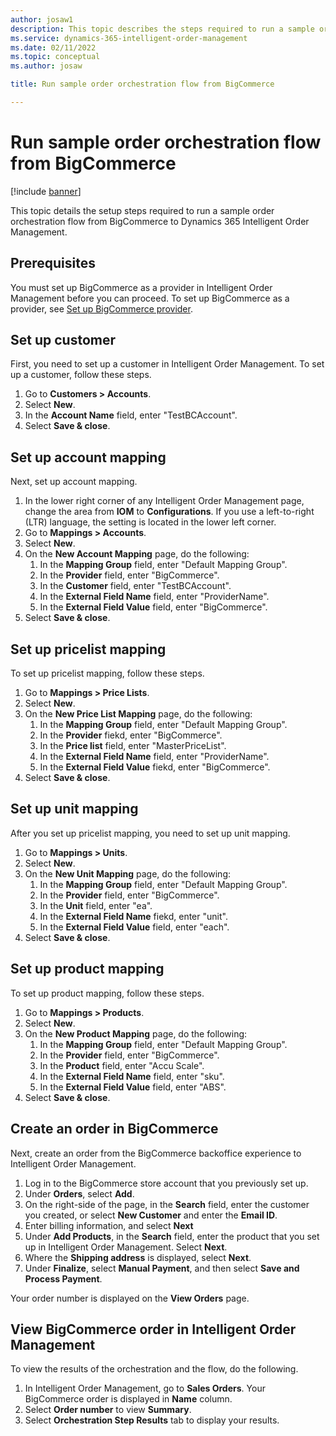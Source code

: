 ```yaml
---
author: josaw1
description: This topic describes the steps required to run a sample order orchestration flow from BigCommerce to Microsoft Dynamics 365 Intelligent Order Management.
ms.service: dynamics-365-intelligent-order-management
ms.date: 02/11/2022
ms.topic: conceptual
ms.author: josaw

title: Run sample order orchestration flow from BigCommerce

---
```


# Run sample order orchestration flow from BigCommerce

[!include [banner](includes/banner.md)]

This topic details the setup steps required to run a sample order orchestration flow from BigCommerce to Dynamics 365 Intelligent Order Management. 

## Prerequisites

You must set up BigCommerce as a provider in Intelligent Order Management before you can proceed. To set up BigCommerce as a provider, see [Set up BigCommerce provider](set-up-bigcommerce-provider.md).

## Set up customer

First, you need to set up a customer in Intelligent Order Management. To set up a customer, follow these steps.

1. Go to **Customers \> Accounts**.
1. Select **New**.
1. In the **Account Name** field, enter "TestBCAccount".
1. Select **Save & close**.

## Set up account mapping 

Next, set up account mapping.

1. In the lower right corner of any Intelligent Order Management page, change the area from **IOM** to **Configurations**. If you use a left-to-right (LTR) language, the setting is located in the lower left corner. 
1. Go to **Mappings \> Accounts**.
1. Select **New**.
1. On the **New Account Mapping** page, do the following: 
    1. In the **Mapping Group** field, enter "Default Mapping Group".
    1. In the **Provider** field, enter "BigCommerce".
    1. In the **Customer** field, enter "TestBCAccount".
    1. In the **External Field Name** field, enter "ProviderName".
    1. In the **External Field Value** field, enter "BigCommerce".
1. Select **Save & close**.

## Set up pricelist mapping

To set up pricelist mapping, follow these steps.

1. Go to **Mappings \> Price Lists**.
1. Select **New**.
1. On the **New Price List Mapping** page, do the following:
    1. In the **Mapping Group** field, enter "Default Mapping Group".
    1. In the **Provider** fiekd, enter "BigCommerce".
    1. In the **Price list** field, enter "MasterPriceList".
    1. In the **External Field Name** field, enter "ProviderName".
    1. In the **External Field Value** fiekd, enter "BigCommerce".
1. Select **Save & close**.

## Set up unit mapping

After you set up pricelist mapping, you need to set up unit mapping.

1. Go to **Mappings \> Units**.
1. Select **New**.
1. On the **New Unit Mapping** page, do the following:
    1. In the **Mapping Group** field, enter "Default Mapping Group".
    1. In the **Provider** field, enter "BigCommerce".
    1. In the **Unit** field, enter "ea".
    1. In the **External Field Name** fiekd, enter "unit".
    1. In the **External Field Value** field, enter "each".
1. Select **Save & close**.

## Set up product mapping

To set up product mapping, follow these steps.

1. Go to **Mappings \> Products**.
1. Select **New**.
1. On the **New Product Mapping** page, do the following:
    1. In the **Mapping Group** field, enter "Default Mapping Group".
    1. In the **Provider** field, enter "BigCommerce".
    1. In the **Product** field, enter "Accu Scale".
    1. In the **External Field Name** field, enter "sku".
    1. In the **External Field Value** field, enter "ABS".
1. Select **Save & close**.

## Create an order in BigCommerce

Next, create an order from the BigCommerce backoffice experience to Intelligent Order Management.

1. Log in to the BigCommerce store account that you previously set up.
1. Under **Orders**, select **Add**.
1. On the right-side of the page, in the **Search** field, enter the customer you created, or select **New Customer** and enter the **Email ID**.
1. Enter billing information, and select **Next**
1. Under **Add Products**, in the **Search** field, enter the product that you set up in Intelligent Order Management. Select **Next**.
1. Where the **Shipping address** is displayed, select **Next**.
1. Under **Finalize**, select **Manual Payment**, and then select **Save and Process Payment**.
   
Your order number is displayed on the **View Orders** page.

## View BigCommerce order in Intelligent Order Management

To view the results of the orchestration and the flow, do the following.

1.	In Intelligent Order Management, go to **Sales Orders**. Your BigCommerce order is displayed in **Name** column.
3.	Select **Order number** to view **Summary**.
4.	Select **Orchestration Step Results** tab to display your results.
